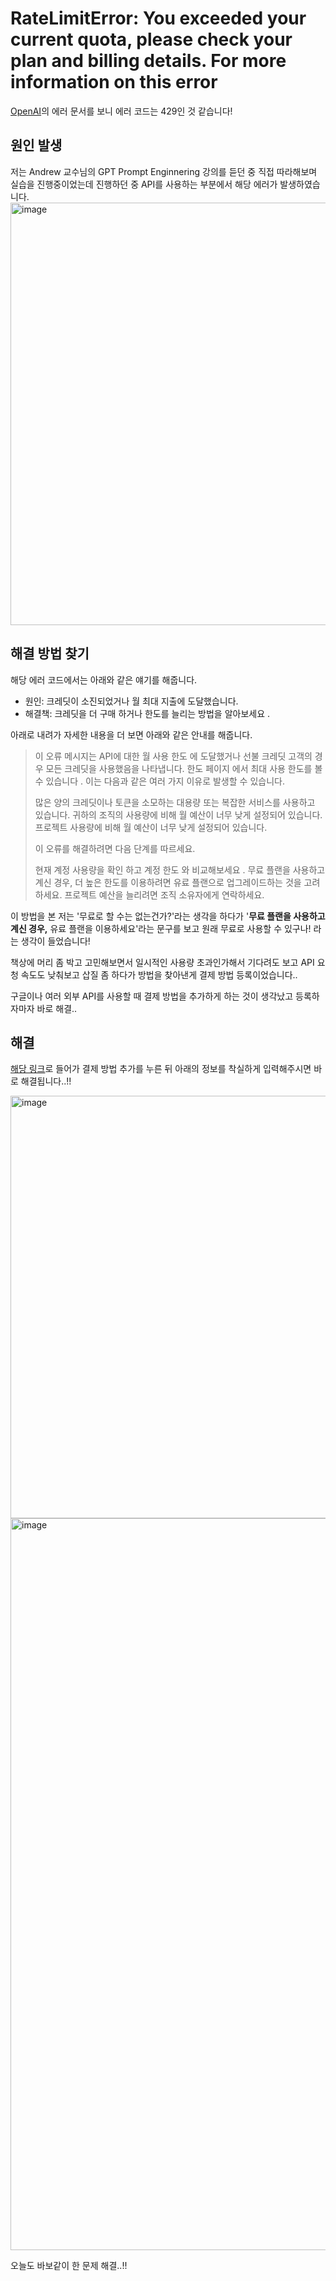 # RateLimitError: You exceeded your current quota, please check your plan and billing details. For more information on this error
[OpenAI](https://platform.openai.com/docs/guides/error-codes/api-errors.)의 에러 문서를 보니 에러 코드는 429인 것 같습니다!
## 원인 발생
저는 Andrew 교수님의 GPT Prompt Enginnering 강의를 듣던 중 직접 따라해보며 실습을 진행중이었는데 진행하던 중 API를 사용하는 부분에서 해당 에러가 발생하였습니다.
<img width="676" alt="image" src="https://github.com/user-attachments/assets/9c08ea13-6fed-4251-bf92-de60570a4fe5">

## 해결 방법 찾기
해당 에러 코드에서는 아래와 같은 얘기를 해줍니다.
- 원인: 크레딧이 소진되었거나 월 최대 지출에 도달했습니다.
- 해결책: 크레딧을 더 구매 하거나 한도를 늘리는 방법을 알아보세요 .

아래로 내려가 자세한 내용을 더 보면 아래와 같은 안내를 해줍니다.
> 이 오류 메시지는 API에 대한 월 사용 한도 에 도달했거나 선불 크레딧 고객의 경우 모든 크레딧을 사용했음을 나타냅니다. 한도 페이지 에서 최대 사용 한도를 볼 수 있습니다 . 이는 다음과 같은 여러 가지 이유로 발생할 수 있습니다.
> 
> 많은 양의 크레딧이나 토큰을 소모하는 대용량 또는 복잡한 서비스를 사용하고 있습니다.
> 귀하의 조직의 사용량에 비해 월 예산이 너무 낮게 설정되어 있습니다.
> 프로젝트 사용량에 비해 월 예산이 너무 낮게 설정되어 있습니다.
>
> 이 오류를 해결하려면 다음 단계를 따르세요.
> 
> 현재 계정 사용량을 확인 하고 계정 한도 와 비교해보세요 .
> 무료 플랜을 사용하고 계신 경우, 더 높은 한도를 이용하려면 유료 플랜으로 업그레이드하는 것을 고려하세요.
> 프로젝트 예산을 늘리려면 조직 소유자에게 연락하세요.

이 방법을 본 저는 '무료로 할 수는 없는건가?'라는 생각을 하다가 '**무료 플랜을 사용하고 계신 경우,** 유료 플랜을 이용하세요'라는 문구를 보고 원래 무료로 사용할 수 있구나! 라는 생각이 들었습니다!

책상에 머리 좀 박고 고민해보면서 일시적인 사용량 초과인가해서 기다려도 보고 API 요청 속도도 낮춰보고 삽질 좀 하다가 방법을 찾아낸게 결제 방법 등록이었습니다..

구글이나 여러 외부 API를 사용할 때 결제 방법을 추가하게 하는 것이 생각났고 등록하자마자 바로 해결..

## 해결
[해당 링크](https://platform.openai.com/settings/organization/billing/payment-methods)로 들어가 결제 방법 추가를 누른 뒤 아래의 정보를 착실하게 입력해주시면 바로 해결됩니다..!!

<img width="676" alt="image" src="https://github.com/user-attachments/assets/6e53a74c-ccd4-479d-98ea-74c642f29b96">

<img width="1171" alt="image" src="https://github.com/user-attachments/assets/55f813bb-2aa8-49d1-8461-9a3f13eb108d">

오늘도 바보같이 한 문제 해결..!!
